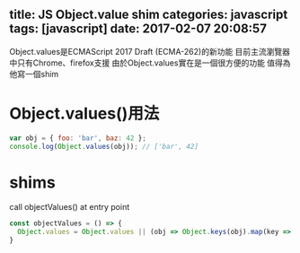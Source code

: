 title: JS Object.value shim
categories: javascript
tags: [javascript]
date: 2017-02-07 20:08:57
---

Object.values是ECMAScript 2017 Draft (ECMA-262)的新功能
目前主流瀏覽器中只有Chrome、firefox支援
由於Object.values實在是一個很方便的功能
值得為他寫一個shim

# Object.values()用法
``` js
var obj = { foo: 'bar', baz: 42 };
console.log(Object.values(obj)); // ['bar', 42]
```

# shims
call objectValues() at entry point
``` js
const objectValues = () => {
  Object.values = Object.values || (obj => Object.keys(obj).map(key => obj[key]));
}
```
